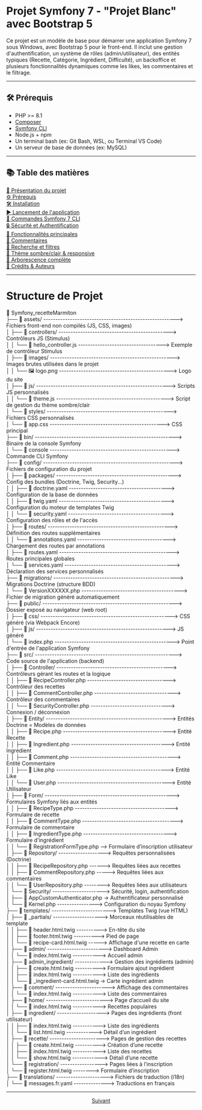 # Projet Symfony 7 - "Projet Blanc" avec Bootstrap 5

Ce projet est un modèle de base pour démarrer une application Symfony 7 sous Windows, avec Bootstrap 5 pour le front-end. Il inclut une gestion d'authentification, un système de rôles (admin/utilisateur), des entités typiques (Recette, Catégorie, Ingrédient, Difficulté), un backoffice et plusieurs fonctionnalités dynamiques comme les likes, les commentaires et le filtrage.


---

## 🛠 Prérequis

- PHP >= 8.1
- [Composer](https://getcomposer.org/)
- [Symfony CLI](https://symfony.com/download)
- Node.js + npm
- Un terminal bash (ex: Git Bash, WSL, ou Terminal VS Code)
- Un serveur de base de données (ex: MySQL)

---

## 📚 Table des matières

[🚀 Présentation du projet](#-présentation-du-projet)  
[⚙️ Prérequis](#️-prérequis)  
[🛠️ Installation](#️-installation)  
[▶️ Lancement de l'application](#️-lancement-de-lapplication)  
[🔧 Commandes Symfony 7 CLI](#-commandes-symfony-7-cli)  
[🔒 Sécurité et Authentification](#-sécurité-et-authentification)  
[🧩 Fonctionnalités principales](#-fonctionnalités-principales)  
[💬 Commentaires](#-commentaires)  
[🔎 Recherche et filtres](#-recherche-et-filtres)  
[🎨 Thème sombre/clair & responsive](#-thème-sombreclair--responsive)  
[📂 Arborescence complète](#-arborescence-complète)  
[📝 Crédits & Auteurs](#-crédits--auteurs)

---

# Structure de Projet 

📁 Symfony_recetteMarmiton  
├── 📂 assets/ -------------------------------------------------------> Fichiers front-end non compilés (JS, CSS, images)  
│   ├── 📂 controllers/ ----------------------------------------------> Contrôleurs JS (Stimulus)  
│   │   └── 📜 hello_controller.js -----------------------------------> Exemple de contrôleur Stimulus  
│   ├── 📂 images/ ---------------------------------------------------> Images brutes utilisées dans le projet  
│   │   └── 🖼️ logo.png ----------------------------------------------> Logo du site  
│   ├── 📂 js/ -------------------------------------------------------> Scripts JS personnalisés  
│   │   └── 📜 theme.js ----------------------------------------------> Script de gestion du thème sombre/clair  
│   └── 📂 styles/ ---------------------------------------------------> Fichiers CSS personnalisés  
│       └── 🎨 app.css -----------------------------------------------> CSS principal  
├── 📂 bin/ ----------------------------------------------------------> Binaire de la console Symfony  
│   └── 📜 console ---------------------------------------------------> Commande CLI Symfony  
├── 📂 config/ -------------------------------------------------------> Fichiers de configuration du projet  
│   ├── 📂 packages/ -------------------------------------------------> Config des bundles (Doctrine, Twig, Security...)  
│   │   ├── 📜 doctrine.yaml -----------------------------------------> Configuration de la base de données  
│   │   ├── 📜 twig.yaml ---------------------------------------------> Configuration du moteur de templates Twig  
│   │   └── 📜 security.yaml -----------------------------------------> Configuration des rôles et de l'accès  
│   ├── 📂 routes/ ---------------------------------------------------> Définition des routes supplémentaires  
│   │   └── 📜 annotations.yaml --------------------------------------> Chargement des routes par annotations  
│   ├── 📜 routes.yaml -----------------------------------------------> Routes principales globales  
│   └── 📜 services.yaml ---------------------------------------------> Déclaration des services personnalisés  
├── 📂 migrations/ ---------------------------------------------------> Migrations Doctrine (structure BDD)  
│   └── 📜 VersionXXXXXX.php -----------------------------------------> Fichier de migration généré automatiquement  
├── 📂 public/ -------------------------------------------------------> Dossier exposé au navigateur (web root)  
│   ├── 📂 css/ ------------------------------------------------------> CSS généré (via Webpack Encore)  
│   ├── 📂 js/ -------------------------------------------------------> JS généré  
│   └── 📜 index.php -------------------------------------------------> Point d'entrée de l'application Symfony  
├── 📂 src/ ----------------------------------------------------------> Code source de l'application (backend)  
│   ├── 📂 Controller/ -----------------------------------------------> Contrôleurs gérant les routes et la logique  
│   │   ├── 📜 RecipeController.php ----------------------------------> Contrôleur des recettes  
│   │   ├── 📜 CommentController.php ---------------------------------> Contrôleur des commentaires  
│   │   └── 📜 SecurityController.php --------------------------------> Connexion / déconnexion  
│   ├── 📂 Entity/ ---------------------------------------------------> Entités Doctrine = Modèles de données  
│   │   ├── 📜 Recipe.php --------------------------------------------> Entité Recette  
│   │   ├── 📜 Ingredient.php ----------------------------------------> Entité Ingrédient  
│   │   ├── 📜 Comment.php -------------------------------------------> Entité Commentaire  
│   │   ├── 📜 Like.php ----------------------------------------------> Entité Like  
│   │   └── 📜 User.php ----------------------------------------------> Entité Utilisateur  
│   ├── 📂 Form/ -----------------------------------------------------> Formulaires Symfony liés aux entités  
│   │   ├── 📜 RecipeType.php ----------------------------------------> Formulaire de recette  
│   │   ├── 📜 CommentType.php ---------------------------------------> Formulaire de commentaire  
│   │   ├── 📜 IngredientType.php ------------------------------------> Formulaire d'ingrédient  
│   │   └── 📜 RegistrationFormType.php --> Formulaire d’inscription utilisateur  
│   ├── 📂 Repository/ -------------------> Requêtes personnalisées (Doctrine)  
│   │   ├── 📜 RecipeRepository.php ------> Requêtes liées aux recettes  
│   │   ├── 📜 CommentRepository.php -----> Requêtes liées aux commentaires  
│   │   └── 📜 UserRepository.php --------> Requêtes liées aux utilisateurs  
│   └── 📂 Security/ ---------------------> Sécurité, login, authentification  
│       ├── 📜 AppCustomAuthenticator.php -> Authentificateur personnalisé  
│       └── 📜 Kernel.php ----------------> Configuration du noyau Symfony  
├── 📂 templates/ ------------------------> Templates Twig (vue HTML)  
│   ├── 📂 _partials/ --------------------> Morceaux réutilisables de template  
│   │   ├── 📜 header.html.twig ----------> En-tête du site  
│   │   ├── 📜 footer.html.twig ----------> Pied de page  
│   │   └── 📜 recipe-card.html.twig -----> Affichage d'une recette en carte  
│   ├── 📂 admin/ ------------------------> Dashboard Admin  
│   │   └── 📜 index.html.twig -----------> Accueil admin  
│   ├── 📂 admin_ingredient/ -------------> Gestion des ingrédients (admin)  
│   │   ├── 📜 create.html.twig ----------> Formulaire ajout ingrédient  
│   │   ├── 📜 index.html.twig -----------> Liste des ingrédients  
│   │   └── 📜 _ingredient-card.html.twig -> Carte ingrédient admin  
│   ├── 📂 comment/ ----------------------> Affichage des commentaires  
│   │   └── 📜 index.html.twig -----------> Liste des commentaires  
│   ├── 📂 home/ -------------------------> Page d’accueil du site  
│   │   └── 📜 index.html.twig -----------> Recettes populaires  
│   ├── 📂 ingredient/ -------------------> Pages des ingrédients (front utilisateur)  
│   │   ├── 📜 index.html.twig -----------> Liste des ingrédients  
│   │   └── 📜 list.html.twig ------------> Détail d’un ingrédient  
│   ├── 📂 recette/ ----------------------> Pages de gestion des recettes  
│   │   ├── 📜 create.html.twig ----------> Création d’une recette  
│   │   ├── 📜 index.html.twig -----------> Liste des recettes  
│   │   └── 📜 show.html.twig ------------> Détail d’une recette  
│   └── 📂 registration/ -----------------> Pages liées à l’inscription  
│       └── 📜 register.html.twig --------> Formulaire d’inscription  
├── 📂 translations/ ---------------------> Fichiers de traduction (i18n)  
│   └── 📜 messages.fr.yaml --------------> Traductions en français

---

<p align="center">
  <a href="Procedures A à Z/installation.md">Suivant</a>
</p>